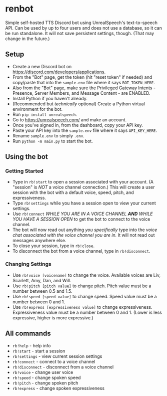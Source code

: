# renbot

Simple self-hosted TTS Discord bot using UnrealSpeech's text-to-speech API. Can be used by up to four users and does not use a database, so it can be run standalone. It will not save persistent settings, though. (That may change in the future.)

## Setup
- Create a new Discord bot on https://discord.com/developers/applications.
- From the "Bot" page, get the token (hit "reset token" if needed) and copy/paste that into the `sample.env` file where it says `BOT_TOKEN_HERE`.
- Also from the "Bot" page, make sure the Privileged Gateway Intents - Presence, Server Members, and Message Content - are ENABLED.
- Install Python if you haven't already.
- (Recommended but *technically* optional) Create a Python virtual environment for the bot.
- Run `pip install unrealspeech`.
- Go to https://unrealspeech.com/ and make an account.
- Once you've signed in, from the dashboard, copy your API key.
- Paste your API key into the `sample.env` file where it says `API_KEY_HERE`.
- Rename `sample.env` to simply `.env`.
- Run `python -m main.py` to start the bot.

## Using the bot

### Getting Started
- Type in `rb!start` to open a session associated with your account. (A "session" is *NOT* a voice channel connection.) This will create a user session with the bot with a default voice, speed, pitch, and expressiveness.
- Type `rb!settings` while you have a session open to view your current settings.
- Use `rb!connect` *WHILE YOU ARE IN A VOICE CHANNEL **AND** WHILE YOU HAVE A SESSION OPEN* to get the bot to connect to the voice channel.
- The bot will now read out anything *you specifically* type into the *voice chat associated with the voice channel you are in.* It will not read out messages anywhere else.
- To close your session, type in `rb!close`.
- To disconnect the bot from a voice channel, type in `rb!disconnect`.

### Changing Settings

- Use `rb!voice [voicename]` to change the voice. Available voices are Liv, Scarlett, Amy, Dan, and Will.
- Use `rb!pitch [pitch value]` to change pitch. Pitch value must be a number between 0.5 and 1.5.
- Use `rb!speed [speed value]` to change speed. Speed value must be a number between 0 and 1.
- Use `rb!express [expressiveness value]` to change expressiveness. Expressiveness value must be a number between 0 and 1. (Lower is less expressive, higher is more expressive.)

## All commands

- `rb!help` - help info
- `rb!start` - start a session
- `rb!settings` - view current session settings
- `rb!connect` - connect to a voice channel
- `rb!disconnect` - disconnect from a voice channel
- `rb!voice` - change user voice
- `rb!speed` - change spoken speed
- `rb!pitch` - change spoken pitch
- `rb!express` - change spoken expressiveness